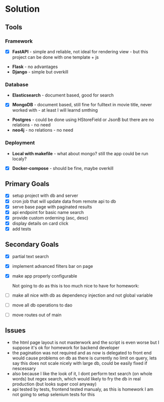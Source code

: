# Solution

## Tools

### Framework

- [x] **FastAPI** - simple and reliable, not ideal for rendering view - but this project can be done with one template + js
- **Flask** - no advantages
- **Django** - simple but overkill

### Database

- **Elasticsearch** - document based, good for search
- [x] **MongoDB** - document based, still fine for fulltext in movie title, never worked with - at least I will learnd smthing
- **Postgres** - could be done using HStoreField or JsonB but there are no relations - no need
- **neo4j** - no relations - no need

### Deployment

- **Local with makefile** - what about mongo? still the app could be run localy?
- [x] **Docker-compose** - should be fine, maybe overkill

## Primary Goals

- [x] setup project with db and server
- [x] cron job that will update data from remote api to db
- [x] serve base page with paginated results
- [x] api endpoint for basic name search 
- [x] provide custom orderning (asc, desc)
- [x] display details on card click
- [x] add tests 

## Secondary Goals

- [x] partial text search
- [x] implement advanced filters bar on page
- [x] make app properly configurable
  
  Not going to do as this is too much nice to have for homework:
- [ ] make all nice with db as dependency injection and not global variable
- [ ] move all db operations to dao
- [ ] move routes out of main

## Issues

- the html page layout is not masterwork and the script is even worse but I suppose it's ok for homework for backend developer
- the pagination was not required and as now is delegated to front end would cause problems on db as there is currently no limit on query, lets say this does not scale nicely with large db, could be easily fixed if nescessary
- also because I like the look of it, I dont perform text search (on whole words) but regex search, which would likely to fry the db in real production (but looks super cool anyway)
- api tested by tests, frontend tested manualy, as this is homework I am not going to setup selenium tests for this